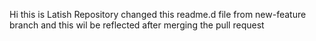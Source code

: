 Hi this is Latish Repository
changed this readme.d file from
new-feature branch and this wil be reflected after merging the pull request

